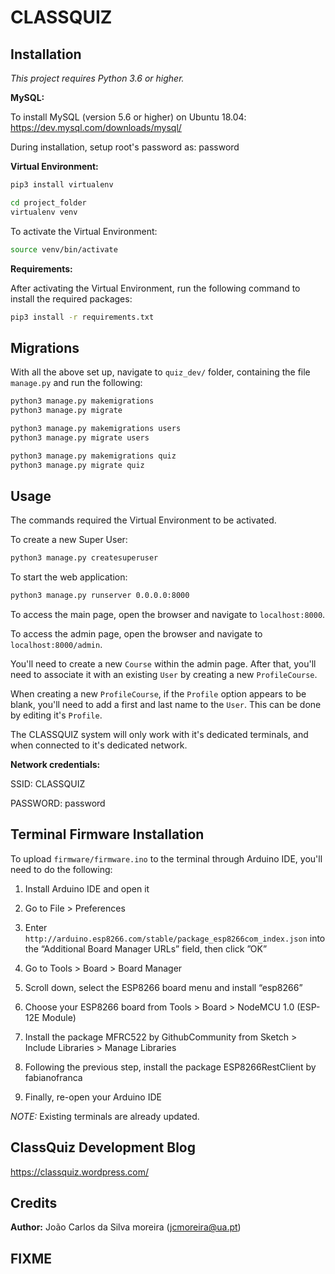 # CLASSQUIZ

## Installation

*This project requires Python 3.6 or higher.*

**MySQL:**

To install MySQL (version 5.6 or higher) on Ubuntu 18.04: https://dev.mysql.com/downloads/mysql/

During installation, setup root's password as: password

**Virtual Environment:**

```bash
pip3 install virtualenv
```
```bash
cd project_folder
virtualenv venv
```

To activate the Virtual Environment:
```bash
source venv/bin/activate
```

**Requirements:**

After activating the Virtual Environment, run the following command to install the required packages:
```bash
pip3 install -r requirements.txt
```

## Migrations

With all the above set up, navigate to `quiz_dev/` folder, containing the file `manage.py` and run the following:
```bash
python3 manage.py makemigrations
python3 manage.py migrate
```
```bash
python3 manage.py makemigrations users
python3 manage.py migrate users
```
```bash
python3 manage.py makemigrations quiz
python3 manage.py migrate quiz
```

## Usage

The commands required the Virtual Environment to be activated.

To create a new Super User:
```bash
python3 manage.py createsuperuser
```

To start the web application:
```bash
python3 manage.py runserver 0.0.0.0:8000
```

To access the main page, open the browser and navigate to `localhost:8000`.

To access the admin page, open the browser and navigate to `localhost:8000/admin`.

You'll need to create a new `Course` within the admin page. After that, you'll need to associate it with an existing `User` by creating a new `ProfileCourse`. 

When creating a new `ProfileCourse`, if the `Profile` option appears to be blank, you'll need to add a first and last name to the `User`. This can be done by editing it's `Profile`.

The CLASSQUIZ system will only work with it's dedicated terminals, and when connected to it's dedicated network.

**Network credentials:**

SSID: CLASSQUIZ

PASSWORD: password


## Terminal Firmware Installation

To upload `firmware/firmware.ino` to the terminal through Arduino IDE, you'll need to do the following:

1) Install Arduino IDE and open it

2) Go to File > Preferences

3) Enter `http://arduino.esp8266.com/stable/package_esp8266com_index.json` into the “Additional Board Manager URLs” field, then click ”OK”

4) Go to Tools > Board > Board Manager

5) Scroll down, select the ESP8266 board menu and install “esp8266”

6) Choose your ESP8266 board from Tools > Board > NodeMCU 1.0 (ESP-12E Module)

7) Install the package MFRC522 by GithubCommunity from Sketch > Include Libraries > Manage Libraries

8) Following the previous step, install the package ESP8266RestClient by fabianofranca

7) Finally, re-open your Arduino IDE

*NOTE:* Existing terminals are already updated.


## ClassQuiz Development Blog

https://classquiz.wordpress.com/


## Credits

**Author:** João Carlos da Silva moreira (jcmoreira@ua.pt)


## FIXME

